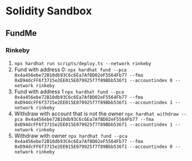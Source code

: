 # Solidity Sandbox

## FundMe

### Rinkeby

1. `npx hardhat run scripts/deploy.ts --network rinkeby`
2. Fund with address 0: `npx hardhat fund --pca 0x4a456ebe72B10db93C6c6Ea7AfBD02eF5564Fb77 --fma 0xD94dcFF6f3715e2EE015E079925f7f89Bbb536f1 --accountindex 0 --network rinkeby`
3. Fund with address 1 `npx hardhat fund --pca 0x4a456ebe72B10db93C6c6Ea7AfBD02eF5564Fb77 --fma 0xD94dcFF6f3715e2EE015E079925f7f89Bbb536f1 --accountindex 1 --network rinkeby`
4. Withdraw with account that is not the owner `npx hardhat withdraw --pca 0x4a456ebe72B10db93C6c6Ea7AfBD02eF5564Fb77 --fma 0xD94dcFF6f3715e2EE015E079925f7f89Bbb536f1 --accountindex 1 --network rinkeby`
5. Withdraw with owner `npx hardhat fund --pca 0x4a456ebe72B10db93C6c6Ea7AfBD02eF5564Fb77 --fma 0xD94dcFF6f3715e2EE015E079925f7f89Bbb536f1 --accountindex 0 --network rinkeby`
